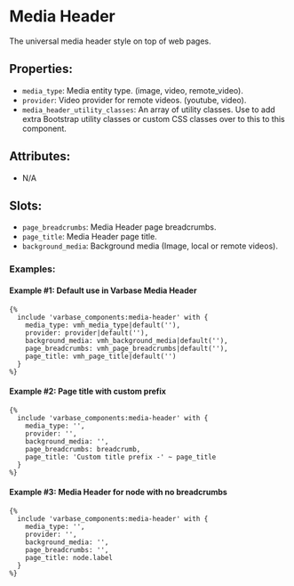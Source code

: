 # Media Header

The universal media header style on top of web pages.

## Properties:
* `media_type`: Media entity type. (image, video, remote_video).
* `provider`: Video provider for remote videos. (youtube, video).
* `media_header_utility_classes`: An array of utility classes. Use to add extra Bootstrap utility classes or custom CSS classes over to this to this component.

## Attributes:
* N/A

## Slots:
* `page_breadcrumbs`: Media Header page breadcrumbs.
* `page_title`: Media Header page title.
* `background_media`: Background media (Image, local or remote videos).

### Examples:

#### Example #1: Default use in Varbase Media Header
```
{%
  include 'varbase_components:media-header' with {
    media_type: vmh_media_type|default(''),
    provider: provider|default(''),
    background_media: vmh_background_media|default(''),
    page_breadcrumbs: vmh_page_breadcrumbs|default(''),
    page_title: vmh_page_title|default('')
  }
%}
```

#### Example #2: Page title with custom prefix
```
{%
  include 'varbase_components:media-header' with {
    media_type: '',
    provider: '',
    background_media: '',
    page_breadcrumbs: breadcrumb,
    page_title: 'Custom title prefix -' ~ page_title
  }
%}
```

#### Example #3: Media Header for node with no breadcrumbs
```
{%
  include 'varbase_components:media-header' with {
    media_type: '',
    provider: '',
    background_media: '',
    page_breadcrumbs: '',
    page_title: node.label
  }
%}
```
